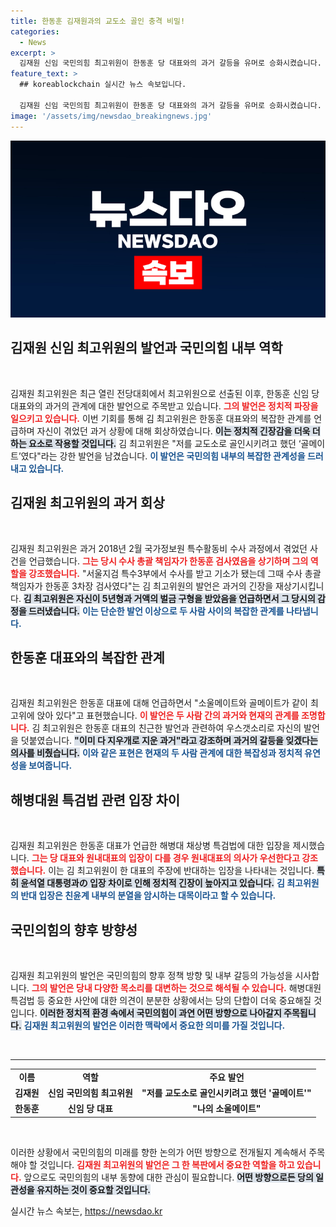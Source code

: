 ```yaml
---
title: 한동훈 김재원과의 교도소 골인 충격 비밀!
categories:
  - News
excerpt: >
  김재원 신임 국민의힘 최고위원이 한동훈 당 대표와의 과거 갈등을 유머로 승화시켰습니다. 골메이트라고 표현하며 두 사람의 관계를 회상한 김 최고위원은 현재의 협력 분위기를 강조했습니다. 그러나 해병대원 특검법 문제에선 한 대표와 다른 입장을 내비쳤습니다. 클릭을 부르는 반전이 흥미진진합니다!
feature_text: >
  ## koreablockchain 실시간 뉴스 속보입니다.

  김재원 신임 국민의힘 최고위원이 한동훈 당 대표와의 과거 갈등을 유머로 승화시켰습니다. 골메이트라고 표현하며 두 사람의 관계를 회상한 김 최고위원은 현재의 협력 분위기를 강조했습니다. 그러나 해병대원 특검법 문제에선 한 대표와 다른 입장을 내비쳤습니다. 클릭을 부르는 반전이 흥미진진합니다!
image: '/assets/img/newsdao_breakingnews.jpg'
---
```


<p><img src="/assets/img/newsdao_breakingnews.jpg" alt="koreablockchain 속보" /></p>

<h2 data-ke-size="size26">김재원 신임 최고위원의 발언과 국민의힘 내부 역학</h2>

<p data-ke-size="size16">&nbsp;</p>

<p>김재원 최고위원은 최근 열린 전당대회에서 최고위원으로 선출된 이후, 한동훈 신임 당 대표와의 과거의 관계에 대한 발언으로 주목받고 있습니다. <b><span style="color: #ee2323;">그의 발언은 정치적 파장을 일으키고 있습니다.</span></b> 이번 기회를 통해 김 최고위원은 한동훈 대표와의 복잡한 관계를 언급하며 자신이 겪었던 과거 상황에 대해 회상하였습니다. <b><span style="background-color: #21538527;">이는 정치적 긴장감을 더욱 더하는 요소로 작용할 것입니다.</span></b> 김 최고위원은 "저를 교도소로 골인시키려고 했던 ‘골메이트’였다"라는 강한 발언을 남겼습니다. <b><span style="color: #1a5490;">이 발언은 국민의힘 내부의 복잡한 관계성을 드러내고 있습니다.</span></b></p>

<h2 data-ke-size="size26">김재원 최고위원의 과거 회상</h2>

<p data-ke-size="size16">&nbsp;</p>

<p>김재원 최고위원은 과거 2018년 2월 국가정보원 특수활동비 수사 과정에서 겪었던 사건을 언급했습니다. <b><span style="color: #ee2323;">그는 당시 수사 총괄 책임자가 한동훈 검사였음을 상기하며 그의 역할을 강조했습니다.</span></b> "서울지검 특수3부에서 수사를 받고 기소가 됐는데 그때 수사 총괄 책임자가 한동훈 3차장 검사였다"는 김 최고위원의 발언은 과거의 긴장을 재상기시킵니다. <b><span style="background-color: #21538527;">김 최고위원은 자신이 5년형과 거액의 벌금 구형을 받았음을 언급하면서 그 당시의 감정을 드러냈습니다.</span></b> <b><span style="color: #1a5490;">이는 단순한 발언 이상으로 두 사람 사이의 복잡한 관계를 나타냅니다.</span></b></p>

<h2 data-ke-size="size26">한동훈 대표와의 복잡한 관계</h2>

<p data-ke-size="size16">&nbsp;</p>

<p>김재원 최고위원은 한동훈 대표에 대해 언급하면서 "소울메이트와 골메이트가 같이 최고위에 앉아 있다"고 표현했습니다. <b><span style="color: #ee2323;">이 발언은 두 사람 간의 과거와 현재의 관계를 조명합니다.</span></b> 김 최고위원은 한동훈 대표의 친근한 발언과 관련하여 우스갯소리로 자신의 발언을 덧붙였습니다. <b><span style="background-color: #21538527;">"이미 다 지우개로 지운 과거"라고 강조하며 과거의 갈등을 잊겠다는 의사를 비췄습니다.</span></b> <b><span style="color: #1a5490;">이와 같은 표현은 현재의 두 사람 관계에 대한 복잡성과 정치적 유연성을 보여줍니다.</span></b></p>

<h2 data-ke-size="size26">해병대원 특검법 관련 입장 차이</h2>

<p data-ke-size="size16">&nbsp;</p>

<p>김재원 최고위원은 한동훈 대표가 언급한 해병대 채상병 특검법에 대한 입장을 제시했습니다. <b><span style="color: #ee2323;">그는 당 대표와 원내대표의 입장이 다를 경우 원내대표의 의사가 우선한다고 강조했습니다.</span></b> 이는 김 최고위원이 한 대표의 주장에 반대하는 입장을 나타내는 것입니다. <b><span style="background-color: #21538527;">특히 윤석열 대통령과の 입장 차이로 인해 정치적 긴장이 높아지고 있습니다.</span></b> <b><span style="color: #1a5490;">김 최고위원의 반대 입장은 친윤계 내부의 분열을 암시하는 대목이라고 할 수 있습니다.</span></b></p>

<h2 data-ke-size="size26">국민의힘의 향후 방향성</h2>

<p data-ke-size="size16">&nbsp;</p>

<p>김재원 최고위원의 발언은 국민의힘의 향후 정책 방향 및 내부 갈등의 가능성을 시사합니다. <b><span style="color: #ee2323;">그의 발언은 당내 다양한 목소리를 대변하는 것으로 해석될 수 있습니다.</span></b> 해병대원 특검법 등 중요한 사안에 대한 의견이 분분한 상황에서는 당의 단합이 더욱 중요해질 것입니다. <b><span style="background-color: #21538527;">이러한 정치적 환경 속에서 국민의힘이 과연 어떤 방향으로 나아갈지 주목됩니다.</span></b> <b><span style="color: #1a5490;">김재원 최고위원의 발언은 이러한 맥락에서 중요한 의미를 가질 것입니다.</span></b></p>

<p data-ke-size="size16">&nbsp;</p> 

<hr />

<table style="width: 100%; border-collapse: collapse;">
<tr>
<td style="text-align: center; height: 17px;"><b>이름</b></td>
<td style="text-align: center; height: 17px;"><b>역할</b></td>
<td style="text-align: center; height: 17px;"><b>주요 발언</b></td>
</tr>
<tr>
<td style="text-align: center; height: 17px;"><b>김재원</b></td>
<td style="text-align: center; height: 17px;"><b>신임 국민의힘 최고위원</b></td>
<td style="text-align: center; height: 17px;"><b>"저를 교도소로 골인시키려고 했던 '골메이트'"</b></td>
</tr>
<tr>
<td style="text-align: center; height: 17px;"><b>한동훈</b></td>
<td style="text-align: center; height: 17px;"><b>신임 당 대표</b></td>
<td style="text-align: center; height: 17px;"><b>"나의 소울메이트"</b></td>
</tr>
</table> 

<p data-ke-size="size16">&nbsp;</p> 

<p>이러한 상황에서 국민의힘의 미래를 향한 논의가 어떤 방향으로 전개될지 계속해서 주목해야 할 것입니다. <b><span style="color: #ee2323;">김재원 최고위원의 발언은 그 한 복판에서 중요한 역할을 하고 있습니다.</span></b> 앞으로도 국민의힘의 내부 동향에 대한 관심이 필요합니다. <b><span style="background-color: #21538527;">어떤 방향으로든 당의 일관성을 유지하는 것이 중요할 것입니다.</span></b></p>
실시간 뉴스 속보는, <a href="https://newsdao.kr" rel="dofollow">https://newsdao.kr</a>


